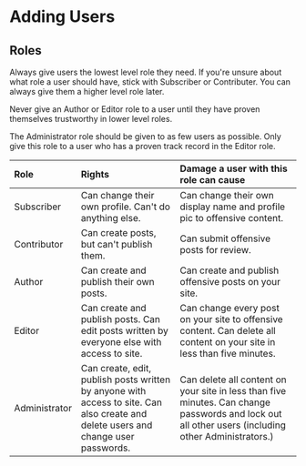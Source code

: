 # Adding Users

## Roles

Always give users the lowest level role they need. If you're unsure about what role a user should have, stick with Subscriber or Contributer. You can always give them a higher level role later.

Never give an Author or Editor role to a user until they have proven themselves trustworthy in lower level roles.

The Administrator role should be given to as few users as possible. Only give this role to a user who has a proven track record in the Editor role.

| Role | Rights | Damage a user with this role can cause |
| :--- | :--- | :--- |
| Subscriber | Can change their own profile. Can't do anything else. | Can change their own display name and profile pic to offensive content. |
| Contributor | Can create posts, but can't publish them. | Can submit offensive posts for review. |
| Author | Can create and publish their own posts. | Can create and publish offensive posts on your site. |
| Editor | Can create and publish posts. Can edit posts written by everyone else with access to site. | Can change every post on your site to offensive content. Can delete all content on your site in less than five minutes. |
| Administrator | Can create, edit, publish posts written by anyone with access to site. Can also create and delete users and change user passwords. | Can delete all content on your site in less than five minutes. Can change passwords and lock out all other users \(including other Administrators.\) |



